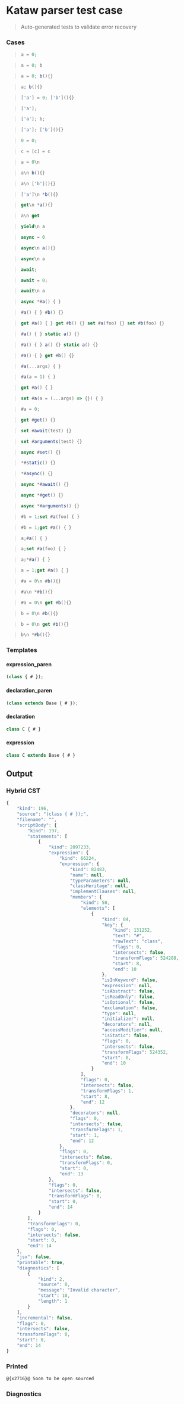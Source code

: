 # Kataw parser test case

> Auto-generated tests to validate error recovery
>

### Cases

> `````js
> a = 0;
> `````

> `````js
> a = 0; b
> `````

> `````js
> a = 0; b(){}
> `````

> `````js
> a; b(){}
> `````

> `````js
> ['a'] = 0; ['b'](){}
> `````

> `````js
> ['a'];
> `````

> `````js
> ['a']; b;
> `````

> `````js
> ['a']; ['b'](){}
> `````

> `````js
> 0 = 0;
> `````

> `````js
> c = [c] = c
> `````

> `````js
> a = 0\n
> `````

> `````js
> a\n b(){}
> `````

> `````js
> a\n ['b'](){}
> `````

> `````js
> ['a']\n *b(){}
> `````

> `````js
> get\n *a(){}
> `````

> `````js
> a\n get
> `````

> `````js
> yield\n a
> `````

> `````js
> async = 0
> `````

> `````js
> async\n a(){}
> `````

> `````js
> async\n a
> `````

> `````js
> await;
> `````

> `````js
> await = 0;
> `````

> `````js
> await\n a
> `````

> `````js
> async *#a() { }
> `````

> `````js
> #a() { } #b() {}
> `````

> `````js
> get #a() { } get #b() {} set #a(foo) {} set #b(foo) {}
> `````

> `````js
> #a() { } static a() {}
> `````

> `````js
> #a() { } a() {} static a() {}
> `````

> `````js
> #a() { } get #b() {}
> `````

> `````js
> #a(...args) { }
> `````

> `````js
> #a(a = 1) { }
> `````

> `````js
> get #a() { }
> `````

> `````js
> set #a(a = (...args) => {}) { }
> `````

> `````js
> #a = 0;
> `````

> `````js
> get #get() {}
> `````

> `````js
> set #await(test) {}
> `````

> `````js
> set #arguments(test) {}
> `````

> `````js
> async #set() {}
> `````

> `````js
> *#static() {}
> `````

> `````js
> *#async() {}
> `````

> `````js
> async *#await() {}
> `````

> `````js
> async *#get() {}
> `````

> `````js
> async *#arguments() {}
> `````

> `````js
> #b = 1;set #a(foo) { }
> `````

> `````js
> #b = 1;get #a() { }
> `````

> `````js
> a;#a() { }
> `````

> `````js
> a;set #a(foo) { }
> `````

> `````js
> a;*#a() { }
> `````

> `````js
> a = 1;get #a() { }
> `````

> `````js
> #a = 0\n #b(){}
> `````

> `````js
> #a\n *#b(){}
> `````

> `````js
> #a = 0\n get #b(){}
> `````

> `````js
> b = 0\n #b(){}
> `````

> `````js
> b = 0\n get #b(){}
> `````

> `````js
> b\n *#b(){}
> `````

### Templates

#### expression_paren

`````js
(class { # });
`````

#### declaration_paren

`````js
(class extends Base { # });
`````

#### declaration

`````js
class C { # }
`````

#### expression

`````js
class C extends Base { # }
`````

## Output


### Hybrid CST


```javascript
{
    "kind": 196,
    "source": "(class { # });",
    "filename": "",
    "scriptBody": {
        "kind": 197,
        "statements": [
            {
                "kind": 2097233,
                "expression": {
                    "kind": 66224,
                    "expression": {
                        "kind": 82483,
                        "name": null,
                        "typeParameters": null,
                        "classHeritage": null,
                        "implementClauses": null,
                        "members": {
                            "kind": 50,
                            "elements": [
                                {
                                    "kind": 84,
                                    "key": {
                                        "kind": 131252,
                                        "text": "#",
                                        "rawText": "class",
                                        "flags": 0,
                                        "intersects": false,
                                        "transformFlags": 524288,
                                        "start": 8,
                                        "end": 10
                                    },
                                    "isInKeyword": false,
                                    "expression": null,
                                    "isAbstract": false,
                                    "isReadOnly": false,
                                    "isOptional": false,
                                    "exclamation": false,
                                    "type": null,
                                    "initializer": null,
                                    "decorators": null,
                                    "accessModifier": null,
                                    "isStatic": false,
                                    "flags": 0,
                                    "intersects": false,
                                    "transformFlags": 524352,
                                    "start": 8,
                                    "end": 10
                                }
                            ],
                            "flags": 0,
                            "intersects": false,
                            "transformFlags": 1,
                            "start": 8,
                            "end": 12
                        },
                        "decorators": null,
                        "flags": 0,
                        "intersects": false,
                        "transformFlags": 1,
                        "start": 1,
                        "end": 12
                    },
                    "flags": 0,
                    "intersects": false,
                    "transformFlags": 0,
                    "start": 0,
                    "end": 13
                },
                "flags": 0,
                "intersects": false,
                "transformFlags": 0,
                "start": 0,
                "end": 14
            }
        ],
        "transformFlags": 0,
        "flags": 0,
        "intersects": false,
        "start": 0,
        "end": 14
    },
    "jsx": false,
    "printable": true,
    "diagnostics": [
        {
            "kind": 2,
            "source": 0,
            "message": "Invalid character",
            "start": 10,
            "length": 1
        }
    ],
    "incremental": false,
    "flags": 0,
    "intersects": false,
    "transformFlags": 0,
    "start": 0,
    "end": 14
}
```

### Printed


```javascript
@{x2716}@ Soon to be open sourced
```

### Diagnostics


```javascript

```

